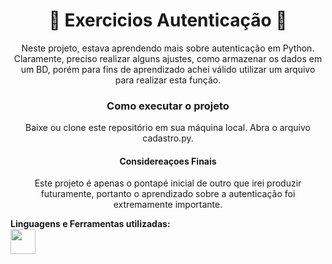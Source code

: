 <h1 align="center">🔑 Exercicios Autenticação 🔑</h1>
<p align="center">Neste projeto, estava aprendendo mais sobre autenticação em Python. Claramente, preciso realizar alguns ajustes, como armazenar os dados em um BD, porém para fins de aprendizado achei válido utilizar um arquivo para realizar esta função.</p>
<h3 align="center">Como executar o projeto</h3>
<p align="center">Baixe ou clone este repositório em sua máquina local.
Abra o arquivo cadastro.py.</p>
<h4 align="center">Considereaçoes Finais</h4>
<p align="center">Este projeto é apenas o pontapé inicial de outro que irei produzir futuramente, portanto o aprendizado sobre a autenticação foi extremamente importante.</p>
<b>Linguagens e Ferramentas utilizadas:</b></br>
<a href="https://www.python.org/"><img src="https://cdn-icons-png.flaticon.com/512/1822/1822899.png" width="40"></a>
